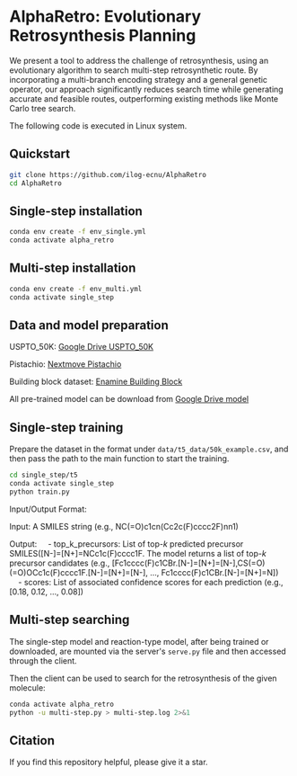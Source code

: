 # AlphaRetro: Evolutionary Retrosynthesis Planning
We present a tool to address the challenge of retrosynthesis, using an evolutionary algorithm to search multi-step retrosynthetic route. By incorporating a multi-branch encoding strategy and a general genetic operator, our approach significantly reduces search time while generating accurate and feasible routes, outperforming existing methods like Monte Carlo tree search.

The following code is executed in Linux system.

## Quickstart
```bash
git clone https://github.com/ilog-ecnu/AlphaRetro
cd AlphaRetro
```

## Single-step installation
```bash
conda env create -f env_single.yml
conda activate alpha_retro
```

## Multi-step installation
```bash
conda env create -f env_multi.yml
conda activate single_step
```

## Data and model preparation
USPTO_50K: [Google Drive USPTO_50K](https://drive.google.com/drive/folders/1T57KdtR3Ti2I7Ldl3OXBEoN-2HF9G7wf?usp=sharing)

Pistachio: [Nextmove Pistachio](https://www.nextmovesoftware.com/pistachio.html)

Building block dataset: [Enamine Building Block](https://enamine.net/building-blocks)

All pre-trained model can be download from [Google Drive model](https://drive.google.com/drive/folders/1TQ9rCcK9WImPxO3_yr5U8Z712IHmT1wG?usp=sharing)

## Single-step training
Prepare the dataset in the format under `data/t5_data/50k_example.csv`, and then pass the path to the main function to start the training.
```bash
cd single_step/t5
conda activate single_step
python train.py
```

Input/Output Format:

Input: A SMILES string (e.g., NC(=O)c1cn(Cc2c(F)cccc2F)nn1)

Output:
    - top_k_precursors: List of top-$k$ predicted precursor SMILES([N-]=[N+]=NCc1c(F)cccc1F. The model returns a list of top-$k$ precursor candidates (e.g., [Fc1cccc(F)c1CBr.[N-]=[N+]=[N-],CS(=O)(=O)OCc1c(F)cccc1F.[N-]=[N+]=[N-], ..., Fc1cccc(F)c1CBr.[N-]=[N+]=N])
    - scores: List of associated confidence scores for each prediction (e.g., [0.18, 0.12, ..., 0.08])

## Multi-step searching
The single-step model and reaction-type model, after being trained or downloaded, are mounted via the server's `serve.py` file and then accessed through the client.

Then the client can be used to search for the retrosynthesis of the given molecule:
```bash
conda activate alpha_retro
python -u multi-step.py > multi-step.log 2>&1
```

## Citation
If you find this repository helpful, please give it a star.
